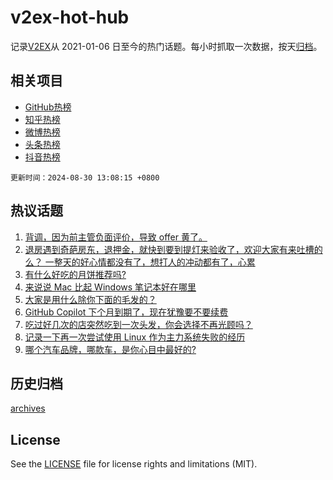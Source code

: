 # v2ex-hot-hub

 记录[V2EX](https://www.v2ex.com/)从 2021-01-06 日至今的热门话题。每小时抓取一次数据，按天[归档](archives)。
 
 ## 相关项目

- [GitHub热榜](https://github.com/snaildev/github-hot-hub)
- [知乎热榜](https://github.com/snaildev/zhihu-hot-hub)
- [微博热榜](https://github.com/snaildev/weibo-hot-hub)
- [头条热榜](https://github.com/snaildev/toutiao-hot-hub)
- [抖音热榜](https://github.com/snaildev/douyin-hot-hub)


 `更新时间：2024-08-30 13:08:15 +0800`

## 热议话题

1. [背调，因为前主管负面评价，导致 offer 黄了。](https://www.v2ex.com/t/1068726)
1. [退房遇到奇葩房东，退押金，就快到要到提灯来验收了，欢迎大家有来吐槽的么？ 一整天的好心情都没有了，想打人的冲动都有了，心累](https://www.v2ex.com/t/1068722)
1. [有什么好吃的月饼推荐吗?](https://www.v2ex.com/t/1068909)
1. [来说说 Mac 比起 Windows 笔记本好在哪里](https://www.v2ex.com/t/1068958)
1. [大家是用什么除你下面的毛发的？](https://www.v2ex.com/t/1068847)
1. [GitHub Copilot 下个月到期了，现在犹豫要不要续费](https://www.v2ex.com/t/1068898)
1. [吃过好几次的店突然吃到一次头发，你会选择不再光顾吗？](https://www.v2ex.com/t/1068856)
1. [记录一下再一次尝试使用 Linux 作为主力系统失败的经历](https://www.v2ex.com/t/1068820)
1. [哪个汽车品牌，哪款车，是你心目中最好的?](https://www.v2ex.com/t/1068945)

## 历史归档

[archives](archives)

## License

See the [LICENSE](LICENSE) file for license rights and limitations (MIT).
